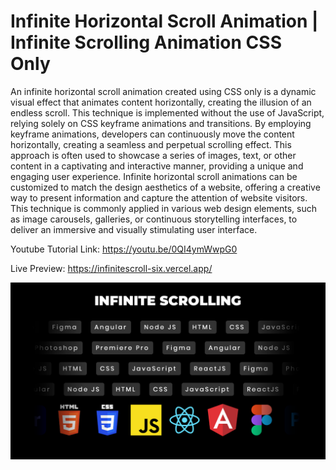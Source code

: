# Infinite Horizontal Scroll Animation | Infinite Scrolling Animation CSS Only

An infinite horizontal scroll animation created using CSS only is a dynamic visual effect that animates content horizontally, creating the illusion of an endless scroll. This technique is implemented without the use of JavaScript, relying solely on CSS keyframe animations and transitions. By employing keyframe animations, developers can continuously move the content horizontally, creating a seamless and perpetual scrolling effect. This approach is often used to showcase a series of images, text, or other content in a captivating and interactive manner, providing a unique and engaging user experience. Infinite horizontal scroll animations can be customized to match the design aesthetics of a website, offering a creative way to present information and capture the attention of website visitors. This technique is commonly applied in various web design elements, such as image carousels, galleries, or continuous storytelling interfaces, to deliver an immersive and visually stimulating user interface.

Youtube Tutorial Link: https://youtu.be/0QI4ymWwpG0

Live Preview: https://infinitescroll-six.vercel.app/

![Infinite Horizontal Scroll](images/InfiniteScroll.png)
